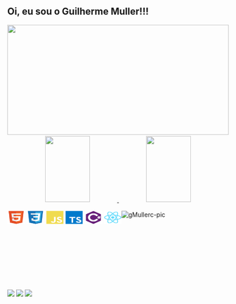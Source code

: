 ## Oi, eu sou o Guilherme Muller!!!

<div align="center">
  <a href="https://github.com/gMullerc">
        <img width="100%" height="250rem" src="http://github-readme-streak-stats.herokuapp.com?user=Guilherme&theme=dark&border_radius=12.4&locale=pt_BR&date_format=j%2Fn%5B%2FY%5D"/>
    <a href="https://github.com/gMullerc">
        <img width="45%" height="150rem" src="http://github-readme-streak-stats.herokuapp.com?user=Guilherme&theme=dark&border_radius=12.4&locale=pt_BR&date_format=j%2Fn%5B%2FY%5D"/>
      <a href="https://github.com/gMullerc">
        <img width="45%" height="150rem" src="http://github-readme-streak-stats.herokuapp.com?user=Guilherme&theme=dark&border_radius=12.4&locale=pt_BR&date_format=j%2Fn%5B%2FY%5D"/>
        


</div>
<div style="display: inline-block"><br>
  <img align="center" alt="gMullerc-HTML" height="30" width="40" src="https://raw.githubusercontent.com/devicons/devicon/master/icons/html5/html5-original.svg">
  <img align="center" alt="gMullerc-CSS" height="30" width="40" src="https://raw.githubusercontent.com/devicons/devicon/master/icons/css3/css3-original.svg">
  <img align="center" alt="gMullerc-Js" height="30" width="40" src="https://raw.githubusercontent.com/devicons/devicon/master/icons/javascript/javascript-plain.svg">
  <img align="center" alt="gMullerc-TS" height="30" width="40" src="https://raw.githubusercontent.com/devicons/devicon/master/icons/typescript/typescript-original.svg">
  <img align="center" alt="gMullerc-CSHARP" height="30" width="40" src="https://raw.githubusercontent.com/devicons/devicon/master/icons/csharp/csharp-plain.svg">
  <img align="center" alt="gMullerc-React" height="30" width="40" src="https://raw.githubusercontent.com/devicons/devicon/master/icons/react/react-original.svg">
  
  
  
<img align="right" alt="gMullerc-pic" width="180rem" height="150rem" src="https://tm.ibxk.com.br/2021/04/20/20141031772049.jpg">
</div>
  
  
  ##
<div> 
  <a href="https://instagram.com/gmullerc" target="_blank"><img src="https://img.shields.io/badge/-Instagram-%23E4405F?style=for-the-badge&logo=instagram&logoColor=white" target="_blank"></a>
  <a href = "mailto:guilherme.mcosta15@gmail.com"><img src="https://img.shields.io/badge/-Gmail-%23333?style=for-the-badge&logo=gmail&logoColor=white" target="_blank"></a>
  <a href="https://www.linkedin.com/in/gmullerc" target="_blank"><img src="https://img.shields.io/badge/-LinkedIn-%230077B5?style=for-the-badge&logo=linkedin&logoColor=white" target="_blank"></a> 
 

 
</div>


